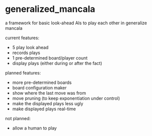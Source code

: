 # generalized_mancala

a framework for basic look-ahead AIs to play each other in generalize mancala

current features: 
- 5 play look ahead
- records plays
- 1 pre-determined board/player count
- display plays (either during or after the fact)

planned features:
- more pre-determined boards
- board configuration maker
- show where the last move was from
- move pruning (to keep exponentiation under control)
- make the displayed plays less ugly
- make displayed plays real-time

not planned:
- allow a human to play

